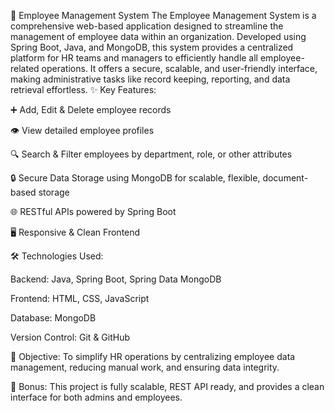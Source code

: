 🏢 Employee Management System
The Employee Management System is a comprehensive web-based application designed to streamline the management of employee data within an organization. Developed using Spring Boot, Java, and MongoDB, this system provides a centralized platform for HR teams and managers to efficiently handle all employee-related operations. It offers a secure, scalable, and user-friendly interface, making administrative tasks like record keeping, reporting, and data retrieval effortless.
✨ Key Features:

➕ Add, Edit & Delete employee records

👁️ View detailed employee profiles

🔍 Search & Filter employees by department, role, or other attributes

🔒 Secure Data Storage using MongoDB for scalable, flexible, document-based storage

🌐 RESTful APIs powered by Spring Boot

🖥️ Responsive & Clean Frontend

🛠️ Technologies Used:

Backend: Java, Spring Boot, Spring Data MongoDB

Frontend: HTML, CSS, JavaScript

Database: MongoDB

Version Control: Git & GitHub

🎯 Objective:
To simplify HR operations by centralizing employee data management, reducing manual work, and ensuring data integrity.

🚀 Bonus:
This project is fully scalable, REST API ready, and provides a clean interface for both admins and employees.
